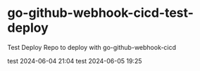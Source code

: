 # go-github-webhook-cicd-test-deploy
Test Deploy Repo to deploy with go-github-webhook-cicd

test 2024-06-04 21:04
test 2024-06-05 19:25
